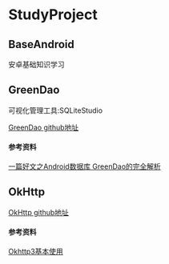 # StudyProject
## BaseAndroid
安卓基础知识学习

## GreenDao
可视化管理工具:SQLiteStudio

[GreenDao github地址](https://github.com/greenrobot/greenDAO)
#### 参考资料
[一篇好文之Android数据库 GreenDao的完全解析](https://www.jianshu.com/p/53083f782ea2)
## OkHttp
[OkHttp github地址](https://github.com/square/okhttp)
#### 参考资料
[Okhttp3基本使用](https://www.jianshu.com/p/da4a806e599b)
